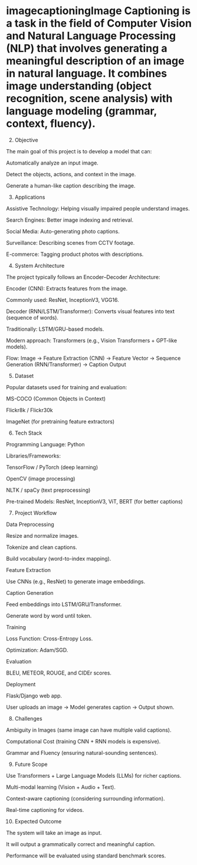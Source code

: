 # imagecaptioningImage Captioning is a task in the field of Computer Vision and Natural Language Processing (NLP) that involves generating a meaningful description of an image in natural language. It combines image understanding (object recognition, scene analysis) with language modeling (grammar, context, fluency).

2. Objective

The main goal of this project is to develop a model that can:

Automatically analyze an input image.

Detect the objects, actions, and context in the image.

Generate a human-like caption describing the image.

3. Applications

Assistive Technology: Helping visually impaired people understand images.

Search Engines: Better image indexing and retrieval.

Social Media: Auto-generating photo captions.

Surveillance: Describing scenes from CCTV footage.

E-commerce: Tagging product photos with descriptions.

4. System Architecture

The project typically follows an Encoder–Decoder Architecture:

Encoder (CNN): Extracts features from the image.

Commonly used: ResNet, InceptionV3, VGG16.

Decoder (RNN/LSTM/Transformer): Converts visual features into text (sequence of words).

Traditionally: LSTM/GRU-based models.

Modern approach: Transformers (e.g., Vision Transformers + GPT-like models).

Flow:
Image → Feature Extraction (CNN) → Feature Vector → Sequence Generation (RNN/Transformer) → Caption Output

5. Dataset

Popular datasets used for training and evaluation:

MS-COCO (Common Objects in Context)

Flickr8k / Flickr30k

ImageNet (for pretraining feature extractors)

6. Tech Stack

Programming Language: Python

Libraries/Frameworks:

TensorFlow / PyTorch (deep learning)

OpenCV (image processing)

NLTK / spaCy (text preprocessing)

Pre-trained Models: ResNet, InceptionV3, ViT, BERT (for better captions)

7. Project Workflow

Data Preprocessing

Resize and normalize images.

Tokenize and clean captions.

Build vocabulary (word-to-index mapping).

Feature Extraction

Use CNNs (e.g., ResNet) to generate image embeddings.

Caption Generation

Feed embeddings into LSTM/GRU/Transformer.

Generate word by word until <end> token.

Training

Loss Function: Cross-Entropy Loss.

Optimization: Adam/SGD.

Evaluation

BLEU, METEOR, ROUGE, and CIDEr scores.

Deployment

Flask/Django web app.

User uploads an image → Model generates caption → Output shown.

8. Challenges

Ambiguity in Images (same image can have multiple valid captions).

Computational Cost (training CNN + RNN models is expensive).

Grammar and Fluency (ensuring natural-sounding sentences).

9. Future Scope

Use Transformers + Large Language Models (LLMs) for richer captions.

Multi-modal learning (Vision + Audio + Text).

Context-aware captioning (considering surrounding information).

Real-time captioning for videos.

10. Expected Outcome

The system will take an image as input.

It will output a grammatically correct and meaningful caption.

Performance will be evaluated using standard benchmark scores.
